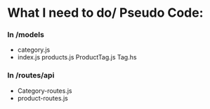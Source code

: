 # What I need to do/ Pseudo Code:
### In /models
- category.js
- index.js
products.js
ProductTag.js
Tag.hs

### In /routes/api
- Category-routes.js
- product-routes.js